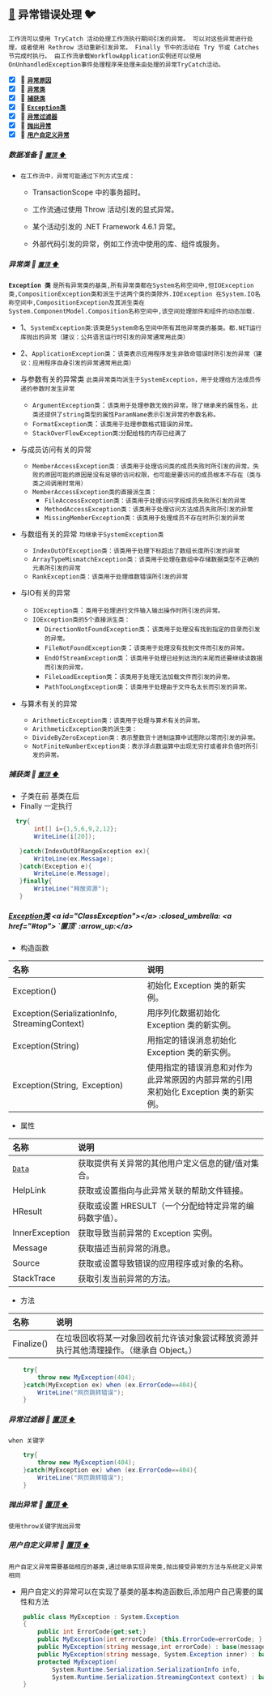 <a id="top" href="#">:running:</a> 异常错误处理 :bird:
-----
`工作流可以使用 TryCatch 活动处理工作流执行期间引发的异常。 可以对这些异常进行处理，或者使用 Rethrow 活动重新引发异常。 Finally 节中的活动在 Try 节或 Catches 节完成时执行。 由工作流承载WorkflowApplication实例还可以使用OnUnhandledException事件处理程序来处理未由处理的异常TryCatch活动。`

- [x] :mountain_bicyclist:	<a href="#ExceptionResultFrom">**`异常原因`**</a>
- [x] :mountain_bicyclist:	<a href="#ExceptionClassLibrary">**`异常类`**</a>
- [x] :mountain_bicyclist:	<a href="#CatchException">**`捕获类`**</a>
- [x] :mountain_bicyclist:	<a href="#ClassException">**`Exception类`**</a>
- [x] :mountain_bicyclist:	<a href="#ExceptionWhen">**`异常过滤器`**</a>
- [x] :mountain_bicyclist:	<a href="#ThrowException">**`抛出异常`**</a>
- [x] :mountain_bicyclist:	<a href="#DefineByUserException">**`用户自定义异常`**</a>
   
##### 数据准备 <a id="ExceptionResultFrom"></a>  :closed_umbrella: <a href="#top"> `置顶` :arrow_up:</a>
* `在工作流中，异常可能通过下列方式生成：`
    * TransactionScope 中的事务超时。

    * 工作流通过使用 Throw 活动引发的显式异常。

    * 某个活动引发的 .NET Framework 4.6.1 异常。

    * 外部代码引发的异常，例如工作流中使用的库、组件或服务。
    
##### 异常类 <a id="ExceptionClassLibrary"></a>  :closed_umbrella: <a href="#top"> `置顶` :arrow_up:</a>
**`Exception 类`** `是所有异常类的基类,所有异常类都在System名称空间中,但IOException类,CompositionException类和派生于这两个类的类除外.IOException 在System.IO名称空间中,CompositionException及其派生类在System.ComponentModel.Composition名称空间中,该空间处理部件和组件的动态加载.`    

* 1、`SystemException类`:`该类是System命名空间中所有其他异常类的基类。都.NET运行库抛出的异常（建议：公共语言运行时引发的异常通常用此类）`
* 2、`ApplicationException类`：`该类表示应用程序发生非致命错误时所引发的异常（建议：应用程序自身引发的异常通常用此类）`   

* 与参数有关的异常类 `此类异常类均派生于SystemException，用于处理给方法成员传递的参数时发生异常`

  * `ArgumentException类`：`该类用于处理参数无效的异常，除了继承来的属性名，此类还提供了string类型的属性ParamName表示引发异常的参数名称。`
  * `FormatException类`：`该类用于处理参数格式错误的异常。`
  * `StackOverFlowException类`:`分配给栈的内存已经满了`
* 与成员访问有关的异常

  * `MemberAccessException类：该类用于处理访问类的成员失败时所引发的异常。失败的原因可能的原因是没有足够的访问权限，也可能是要访问的成员根本不存在（类与类之间调用时常用）`
  * `MemberAccessException类的直接派生类：`
    * `FileAccessException类：该类用于处理访问字段成员失败所引发的异常`
    * `MethodAccessException类：该类用于处理访问方法成员失败所引发的异常`
    * `MissingMemberException类：该类用于处理成员不存在时所引发的异常`
* 与数组有关的异常 `均继承于SystemException类`
  * `IndexOutOfException类：该类用于处理下标超出了数组长度所引发的异常`
  * `ArrayTypeMismatchException类：该类用于处理在数组中存储数据类型不正确的元素所引发的异常`
  * `RankException类：该类用于处理维数错误所引发的异常`
* 与IO有关的异常
  * `IOException类`：`类用于处理进行文件输入输出操作时所引发的异常。`
  * `IOException类的5个直接派生类：`
    * `DirectionNotFoundException类`：`该类用于处理没有找到指定的目录而引发的异常。`
    * `FileNotFoundException类`：`该类用于处理没有找到文件而引发的异常。`
    * `EndOfStreamException类`：`该类用于处理已经到达流的末尾而还要继续读数据而引发的异常。`
    * `FileLoadException类`：`该类用于处理无法加载文件而引发的异常。`
    * `PathTooLongException类`：`该类用于处理由于文件名太长而引发的异常。`
* 与算术有关的异常
  * `ArithmeticException类：该类用于处理与算术有关的异常。`
  * `ArithmeticException类的派生类：`
  * `DivideByZeroException类：表示整数货十进制运算中试图除以零而引发的异常。`
  * `NotFiniteNumberException类：表示浮点数运算中出现无穷打或者非负值时所引发的异常。`
##### 捕获类 <a id="CatchException"></a>  :closed_umbrella: <a href="#top"> `置顶` :arrow_up:</a>
* 子类在前 基类在后
* Finally 一定执行
```C#
  try{
       int[] i={1,5,6,9,2,12};
       WriteLine(i[20]);

   }catch(IndexOutOfRangeException ex){
       WriteLine(ex.Message);
   }catch(Exception e){
       WriteLine(e.Message);
   }finally{
       WriteLine("释放资源");    
   }
```
##### [Exception类](https://msdn.microsoft.com/zh-cn/library/system.exception(v=vs.110).aspx) <a id="ClassException"></a>  :closed_umbrella: <a href="#top"> `置顶` :arrow_up:</a>
* 构造函数

|名称|	说明|
|:----|:----|
|Exception()|	初始化 Exception 类的新实例。|
|Exception(SerializationInfo, StreamingContext)	 |用序列化数据初始化 Exception 类的新实例。|
|Exception(String)	|用指定的错误消息初始化 Exception 类的新实例。|
|Exception(String, Exception)	 |使用指定的错误消息和对作为此异常原因的内部异常的引用来初始化 Exception 类的新实例。|
* 属性

|名称|	说明|
|:----|:----|
|[`Data`](https://msdn.microsoft.com/zh-cn/library/system.exception.data(v=vs.110).aspx)|获取提供有关异常的其他用户定义信息的键/值对集合。|
|HelpLink |获取或设置指向与此异常关联的帮助文件链接。  |
|HResult |获取或设置 HRESULT（一个分配给特定异常的编码数字值）。  |
|InnerException |获取导致当前异常的 Exception 实例。  |
|Message |获取描述当前异常的消息。  |
|Source |获取或设置导致错误的应用程序或对象的名称。 |
|StackTrace |获取引发当前异常的方法。  |
* 方法

|名称|	说明|
|:----|:----|
|Finalize() |在垃圾回收将某一对象回收前允许该对象尝试释放资源并执行其他清理操作。（继承自 Object。） |
	

```C#
    try{
        throw new MyException(404);
    }catch(MyException ex) when (ex.ErrorCode==404){
        WriteLine("网页跳转错误");                
    }
```
##### 异常过滤器 <a id="ExceptionWhen"></a>  :closed_umbrella: <a href="#top">置顶 :arrow_up:</a>
`when 关键字`
```C#
    try{
        throw new MyException(404);
    }catch(MyException ex) when (ex.ErrorCode==404){
        WriteLine("网页跳转错误");                
    }
```
##### 抛出异常 <a id="ThrowException"></a>  :closed_umbrella: <a href="#top">置顶 :arrow_up:</a>
`使用throw关键字抛出异常`
##### 用户自定义异常 <a id="DefineByUserException"></a>  :closed_umbrella: <a href="#top">置顶 :arrow_up:</a>
`用户自定义异常需要基础相应的基类,通过继承实现异常类,抛出接受异常的方法与系统定义异常相同`

* 用户自定义的异常可以在实现了基类的基本构造函数后,添加用户自己需要的属性和方法

```C#
    public class MyException : System.Exception
    {
        public int ErrorCode{get;set;}
        public MyException(int errorCode) {this.ErrorCode=errorCode; }
        public MyException(string message,int errorCode) : base(message) { this.ErrorCode=errorCode;}
        public MyException(string message, System.Exception inner) : base(message, inner) { }
        protected MyException(
            System.Runtime.Serialization.SerializationInfo info,
            System.Runtime.Serialization.StreamingContext context) : base(info, context) { }
    }
```
